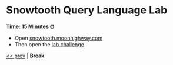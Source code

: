 # Snowtooth Query Language Lab

**Time: 15 Minutes ⏰**

- Open [snowtooth.moonhighway.com](http://snowtooth.moonhighway.com/)
- Then open the [lab challenge](https://slides.com/moonhighway/snowtooth-query-lab).

[<< prev](https://github.com/MoonHighway/sample-instructor-guide/blob/master/Day1-GraphQLKickoff/notes/AM1-QueryLanguage/12-vote-subscription.md) | **Break**

